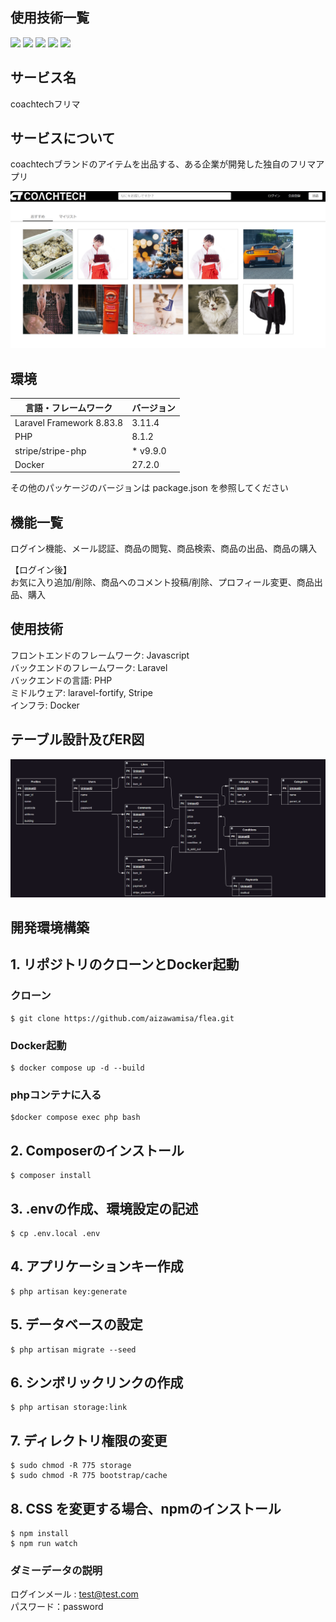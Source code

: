 <div id="top"></div>

## 使用技術一覧
<p style="display: inline">
  <!-- フロントエンドのフレームワーク一覧 -->
<img src="https://img.shields.io/badge/-Javascript-F7DF1E.svg?logo=javascript&style=plastic">
  <!-- バックエンドのフレームワーク一覧 -->
  <img src="https://img.shields.io/badge/-Laravel-E74430.svg?logo=laravel&style=plastic">
  <!-- バックエンドの言語一覧 -->
 <img src="https://img.shields.io/badge/-Php-777BB4.svg?logo=php&style=plastic">
  <!-- ミドルウェア一覧 -->
 <img src="https://img.shields.io/badge/-Stripe-008CDD.svg?logo=stripe&style=plastic">
  <!-- インフラ一覧 -->
<img src="https://img.shields.io/badge/-Docker-1488C6.svg?logo=docker&style=plastic">
</p>

## サービス名

coachtechフリマ

## サービスについて

coachtechブランドのアイテムを出品する、ある企業が開発した独自のフリマアプリ

![Alt text](src/public/img/home.png)

## 環境

<!-- 言語、フレームワーク、ミドルウェア、インフラの一覧とバージョンを記載 -->

| 言語・フレームワーク        | バージョン  |
| ------------------------- | ---------- |
| Laravel Framework 8.83.8  | 3.11.4     |
| PHP                       | 8.1.2      |
| stripe/stripe-php         | * v9.9.0   |
| Docker                    | 27.2.0     |

その他のパッケージのバージョンは package.json を参照してください

## 機能一覧  
ログイン機能、メール認証、商品の閲覧、商品検索、商品の出品、商品の購入

【ログイン後】  
お気に入り追加/削除、商品へのコメント投稿/削除、プロフィール変更、商品出品、購入

## 使用技術
フロントエンドのフレームワーク: Javascript  
バックエンドのフレームワーク:  Laravel  
バックエンドの言語: PHP  
ミドルウェア: laravel-fortify, Stripe  
インフラ: Docker  

## テーブル設計及びER図
![Alt text](src/public/img/ER.png)

## 開発環境構築

## 1. リポジトリのクローンとDocker起動
### クローン
```
$ git clone https://github.com/aizawamisa/flea.git
```

### Docker起動
```
$ docker compose up -d --build
```

### phpコンテナに入る
```
$docker compose exec php bash
```

## 2. Composerのインストール
```
$ composer install
```

## 3. .envの作成、環境設定の記述
```
$ cp .env.local .env
```

## 4. アプリケーションキー作成
```
$ php artisan key:generate
```

## 5. データベースの設定
```
$ php artisan migrate --seed
```

## 6. シンボリックリンクの作成
```
$ php artisan storage:link
```

## 7. ディレクトリ権限の変更
```
$ sudo chmod -R 775 storage  
$ sudo chmod -R 775 bootstrap/cache
```

## 8. CSS を変更する場合、npmのインストール
```
$ npm install  
$ npm run watch
```

### ダミーデータの説明
ログインメール : test@test.com  
パスワード：password  

